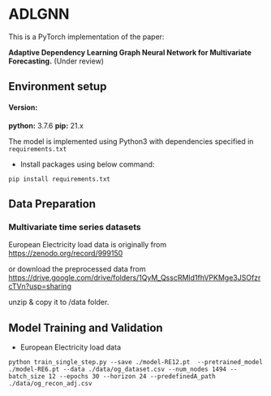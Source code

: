 
# ADLGNN
This is a PyTorch implementation of the paper: 

**Adaptive Dependency Learning Graph Neural Network for Multivariate Forecasting.** (Under review)



## Environment setup

#### Version:

**python:** 3.7.6
**pip:** 21.x

The model is implemented using Python3 with dependencies specified in `requirements.txt`

- Install packages using below command:

```
pip install requirements.txt
```

## Data Preparation
### Multivariate time series datasets

European Electricity load data is originally from https://zenodo.org/record/999150

or download the preprocessed data from https://drive.google.com/drive/folders/1QyM_QsscRMld1fhVPKMge3JSOfzrcTVn?usp=sharing

unzip & copy it to /data folder.  

## Model Training and Validation

* European Electricity load data

```
python train_single_step.py --save ./model-RE12.pt  --pretrained_model ./model-RE6.pt --data ./data/og_dataset.csv --num_nodes 1494 --batch_size 12 --epochs 30 --horizon 24 --predefinedA_path ./data/og_recon_adj.csv

```

